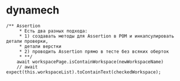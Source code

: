 # dynamech


    /** Assertion 
         * Есть два разных подхода: 
         * 1) создавать методы для Assertion в POM и инкапсулировать детали проверки,
         * детали верстки
         * 2) проводить Assertion прямо в тесте без всяких оберток
         * **/
        await workspacePage.isContainWorkspace(newWorkspaceName)
        // await expect(this.workspaceList).toContainText(checkedWorkspace);